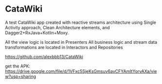 # CataWiki

A test CataWiki app created with reactive streams architecture using Single Activity approach,
Clean Architecture elements, and Dagger2+RxJava+Kotlin+Moxy.

All the view logic is located in Presenters
All business logic and stream data transformations are located in Interactors and Repositories

https://github.com/alexbbb13/CataWiki

get the APK: https://drive.google.com/file/d/1VFxc5SjeKsGmsuv6avCFYAmItYorvAXa/view?usp=sharing
